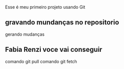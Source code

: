 Esse é meu primeiro projeto usando Git
## gravando mundanças no repositorio
gerando mudanças 
## Fabia Renzi voce vai conseguir
comando git pull
comando git fetch
